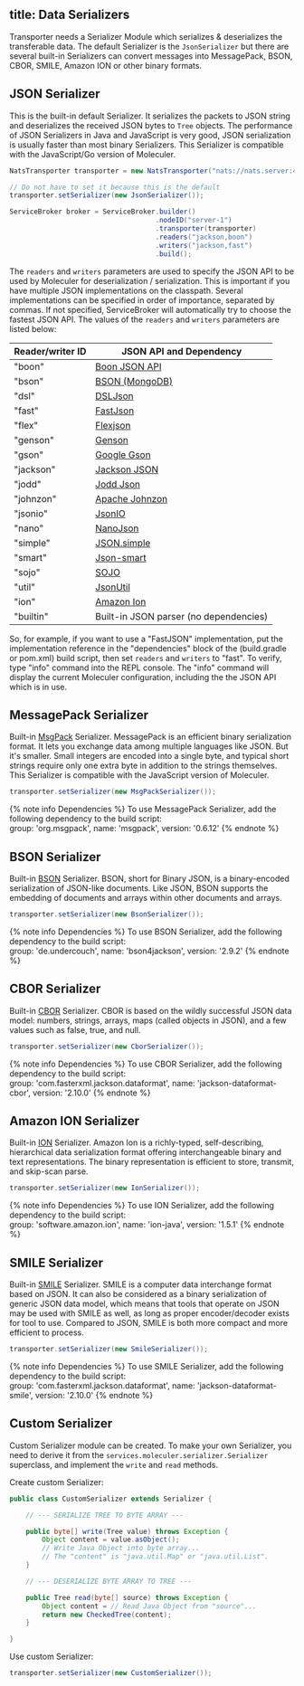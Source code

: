 title: Data Serializers
---

Transporter needs a Serializer Module which serializes & deserializes the transferable data.
The default Serializer is the `JsonSerializer` but there are several built-in Serializers
can convert messages into MessagePack, BSON, CBOR, SMILE, Amazon ION or other binary formats.

## JSON Serializer

This is the built-in default Serializer.
It serializes the packets to JSON string and deserializes the received JSON bytes to `Tree` objects.
The performance of JSON Serializers in Java and JavaScript is very good,
JSON serialization is usually faster than most binary Serializers.
This Serializer is compatible with the JavaScript/Go version of Moleculer.

```java
NatsTransporter transporter = new NatsTransporter("nats://nats.server:4222");

// Do not have to set it because this is the default
transporter.setSerializer(new JsonSerializer());

ServiceBroker broker = ServiceBroker.builder()
                                    .nodeID("server-1")
                                    .transporter(transporter)
                                    .readers("jackson,boon")
                                    .writers("jackson,fast")
                                    .build();
```

The `readers` and `writers` parameters are used to specify the JSON API
to be used by Moleculer for deserialization / serialization.
This is important if you have multiple JSON implementations on the classpath.
Several implementations can be specified in order of importance, separated by commas.
If not specified, ServiceBroker will automatically try to choose the fastest JSON API.
The values of the `readers` and `writers` parameters are listed below:

| Reader/writer ID | JSON API and Dependency |
| ---------------- | ----------------------- |
| "boon"    | [Boon JSON API](https://mvnrepository.com/artifact/io.fastjson/boon) |
| "bson"    | [BSON (MongoDB)](https://mvnrepository.com/artifact/org.mongodb/bson) |
| "dsl"     | [DSLJson](https://mvnrepository.com/artifact/com.dslplatform/dsl-json) |
| "fast"    | [FastJson](https://mvnrepository.com/artifact/com.alibaba/fastjson) |
| "flex"    | [Flexjson](https://mvnrepository.com/artifact/net.sf.flexjson/flexjson) |
| "genson"  | [Genson](https://mvnrepository.com/artifact/com.owlike/genson) |
| "gson"    | [Google Gson](https://mvnrepository.com/artifact/com.google.code.gson/gson) |
| "jackson" | [Jackson JSON](https://mvnrepository.com/artifact/com.fasterxml.jackson.core/jackson-databind) |
| "jodd"    | [Jodd Json](https://mvnrepository.com/artifact/org.jodd/jodd-json) |
| "johnzon" | [Apache Johnzon](https://mvnrepository.com/artifact/org.apache.johnzon/johnzon-normalMapper) |
| "jsonio"  | [JsonIO](https://mvnrepository.com/artifact/com.cedarsoftware/json-io) |
| "nano"    | [NanoJson](https://mvnrepository.com/artifact/com.grack/nanojson) |
| "simple"  | [JSON.simple](https://mvnrepository.com/artifact/com.googlecode.json-simple/json-simple) |
| "smart"   | [Json-smart](https://mvnrepository.com/artifact/net.minidev/json-smart) |
| "sojo"    | [SOJO](https://mvnrepository.com/artifact/net.sf.sojo/sojo) |
| "util"    | [JsonUtil](https://mvnrepository.com/artifact/org.kopitubruk.util/JSONUtil) |
| "ion"     | [Amazon Ion](https://mvnrepository.com/artifact/software.amazon.ion/ion-java) |
| "builtin" | Built-in JSON parser (no dependencies) |

So, for example, if you want to use a "FastJSON" implementation,
put the implementation reference in the "dependencies" block of the (build.gradle or pom.xml) build script,
then set `readers` and `writers` to "fast". To verify, type "info" command into the REPL console.
The "info" command will display the current Moleculer configuration, including the the JSON API which is in use.

## MessagePack Serializer

Built-in [MsgPack](https://msgpack.org) Serializer.
MessagePack is an efficient binary serialization format. It lets you exchange
data among multiple languages like JSON. But it's smaller. Small
integers are encoded into a single byte, and typical short strings require
only one extra byte in addition to the strings themselves. This Serializer is
compatible with the JavaScript version of Moleculer.
 
```java
transporter.setSerializer(new MsgPackSerializer());
```

{% note info Dependencies %}
To use MessagePack Serializer, add the following dependency to the build script:  
group: 'org.msgpack', name: 'msgpack', version: '0.6.12'
{% endnote %}

## BSON Serializer

Built-in [BSON](http://bsonspec.org/) Serializer.
BSON, short for Binary JSON, is a binary-encoded serialization of JSON-like documents.
Like JSON, BSON supports the embedding of documents and arrays within other documents and arrays. 
 
```java
transporter.setSerializer(new BsonSerializer());
```

{% note info Dependencies %}
To use BSON Serializer, add the following dependency to the build script:  
group: 'de.undercouch', name: 'bson4jackson', version: '2.9.2'
{% endnote %}

## CBOR Serializer

Built-in [CBOR](https://cbor.io/) Serializer.
CBOR is based on the wildly successful JSON data model: numbers, strings,
arrays, maps (called objects in JSON), and a few values such as false, true,
and null.
 
```java
transporter.setSerializer(new CborSerializer());
```

{% note info Dependencies %}
To use CBOR Serializer, add the following dependency to the build script:  
group: 'com.fasterxml.jackson.dataformat', name: 'jackson-dataformat-cbor', version: '2.10.0'
{% endnote %}

## Amazon ION Serializer

Built-in [ION](http://amzn.github.io/ion-docs/) Serializer.
Amazon Ion is a richly-typed, self-describing, hierarchical data
serialization format offering interchangeable binary and text
representations. The binary representation is efficient to store, transmit,
and skip-scan parse.
 
```java
transporter.setSerializer(new IonSerializer());
```

{% note info Dependencies %}
To use ION Serializer, add the following dependency to the build script:  
group: 'software.amazon.ion', name: 'ion-java', version: '1.5.1'
{% endnote %}

## SMILE Serializer

Built-in [SMILE](https://en.wikipedia.org/wiki/Smile_(data_interchange_format)) Serializer.
SMILE is a computer data interchange format based on JSON. It can also be
considered as a binary serialization of generic JSON data model, which means
that tools that operate on JSON may be used with SMILE as well, as long as
proper encoder/decoder exists for tool to use. Compared to JSON, SMILE is
both more compact and more efficient to process.
 
```java
transporter.setSerializer(new SmileSerializer());
```

{% note info Dependencies %}
To use SMILE Serializer, add the following dependency to the build script:  
group: 'com.fasterxml.jackson.dataformat', name: 'jackson-dataformat-smile', version: '2.10.0'
{% endnote %}

## Custom Serializer

Custom Serializer module can be created.
To make your own Serializer, you need to derive it from the `services.moleculer.serializer.Serializer`
superclass, and implement the `write` and `read` methods.

Create custom Serializer:

```java
public class CustomSerializer extends Serializer {

    // --- SERIALIZE TREE TO BYTE ARRAY ---

    public byte[] write(Tree value) throws Exception {
        Object content = value.asObject();
        // Write Java Object into byte array...
		// The "content" is "java.util.Map" or "java.util.List".
    }

    // --- DESERIALIZE BYTE ARRAY TO TREE ---

    public Tree read(byte[] source) throws Exception {
        Object content = // Read Java Object from "source"...
        return new CheckedTree(content);
    }

}
```

Use custom Serializer:

```java
transporter.setSerializer(new CustomSerializer());
```